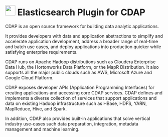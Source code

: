 # <img src="https://github.com/skrusche63/elastic-insight/blob/master/images/elastic-insight.svg" style="margin-top:5px;" height="32px" width="32px"> Elasticsearch Plugin for CDAP

CDAP is an open source framework for building data analytic applications.

It provides developers with data and application abstractions to simplify and accelerate application development, address a broader range of real-time and batch use cases, and deploy applications into production quicker while satisfying enterprise requirements.

CDAP runs on Apache Hadoop distributions such as Cloudera Enterprise Data Hub, the Hortonworks Data Platform, or the MapR Distribution. It also supports all the major public clouds such as AWS, Microsoft Azure and Google Cloud Platform.

CDAP exposes developer APIs (Application Programming Interfaces) for creating applications and accessing core CDAP services. CDAP defines and implements a diverse collection of services that support applications and data on existing Hadoop infrastructure such as HBase, HDFS, YARN, MapReduce, Hive, and Spark.

In addition, CDAP also provides built-in applications that solve vertical industry use-cases such data preparation, integration, metadata management and machine learning.
